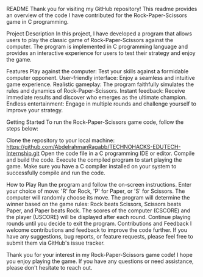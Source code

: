 README
Thank you for visiting my GitHub repository! This readme provides an overview of the code I have contributed for the Rock-Paper-Scissors game in C programming.

Project Description
In this project, I have developed a program that allows users to play the classic game of Rock-Paper-Scissors against the computer. The program is implemented in C programming language and provides an interactive experience for users to test their strategy and enjoy the game.

Features
Play against the computer: Test your skills against a formidable computer opponent.
User-friendly interface: Enjoy a seamless and intuitive game experience.
Realistic gameplay: The program faithfully simulates the rules and dynamics of Rock-Paper-Scissors.
Instant feedback: Receive immediate results and discover who emerges as the ultimate champion.
Endless entertainment: Engage in multiple rounds and challenge yourself to improve your strategy.


Getting Started
To run the Rock-Paper-Scissors game code, follow the steps below:

Clone the repository to your local machine:
https://github.com/AbdelrahmanRagabb/TECHNOHACKS-EDUTECH-Internship.git
Open the code file in a C programming IDE or editor.
Compile and build the code.
Execute the compiled program to start playing the game.
Make sure you have a C compiler installed on your system to successfully compile and run the code.

How to Play
Run the program and follow the on-screen instructions.
Enter your choice of move: 'R' for Rock, 'P' for Paper, or 'S' for Scissors.
The computer will randomly choose its move.
The program will determine the winner based on the game rules: Rock beats Scissors, Scissors beats Paper, and Paper beats Rock.
The scores of the computer (CSCORE) and the player (USCORE) will be displayed after each round.
Continue playing rounds until you decide to exit the program.
Contributions and Feedback
I welcome contributions and feedback to improve the code further. If you have any suggestions, bug reports, or feature requests, please feel free to submit them via GitHub's issue tracker.

Thank you for your interest in my Rock-Paper-Scissors game code! I hope you enjoy playing the game. If you have any questions or need assistance, please don't hesitate to reach out.
